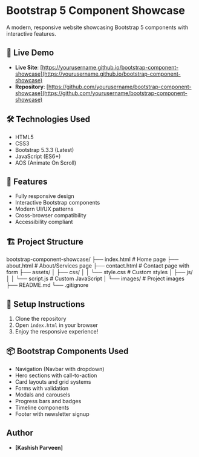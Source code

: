 # Bootstrap 5 Component Showcase

A modern, responsive website showcasing Bootstrap 5 components with interactive features.

## 🚀 Live Demo
- **Live Site**: [https://yourusername.github.io/bootstrap-component-showcase](https://yourusername.github.io/bootstrap-component-showcase)
- **Repository**: [https://github.com/yourusername/bootstrap-component-showcase](https://github.com/yourusername/bootstrap-component-showcase)

## 🛠 Technologies Used
- HTML5
- CSS3
- Bootstrap 5.3.3 (Latest)
- JavaScript (ES6+)
- AOS (Animate On Scroll)

## 📱 Features
- Fully responsive design
- Interactive Bootstrap components
- Modern UI/UX patterns
- Cross-browser compatibility
- Accessibility compliant

## 🏗 Project Structure
bootstrap-component-showcase/
├── index.html          # Home page
├── about.html           # About/Services page
├── contact.html         # Contact page with form
├── assets/
│   ├── css/
│   │   └── style.css    # Custom styles
│   ├── js/
│   │   └── script.js    # Custom JavaScript
│   └── images/          # Project images
├── README.md
└── .gitignore
## 🚀 Setup Instructions
1. Clone the repository
2. Open `index.html` in your browser
3. Enjoy the responsive experience!

## 📦 Bootstrap Components Used
- Navigation (Navbar with dropdown)
- Hero sections with call-to-action
- Card layouts and grid systems
- Forms with validation
- Modals and carousels
- Progress bars and badges
- Timeline components
- Footer with newsletter signup

## Author
* **[Kashish Parveen]**